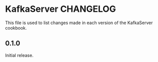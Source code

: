 # KafkaServer CHANGELOG

This file is used to list changes made in each version of the KafkaServer cookbook.

## 0.1.0

Initial release.
